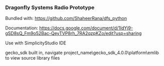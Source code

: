 ### Dragonfly Systems Radio Prototype

Bundled with: https://github.com/ShaheerRana/dfs_python

Documentation: https://docs.google.com/document/d/1IdYj9-gSD8sQ_Fm9o52Bac-QeyTVP8rh_7RA2qzpKZo/edit?usp=sharing

Use with SimplicityStudio IDE

gecko_sdk built in, navigate project_name\gecko_sdk_4.0.0\platform\emlib to view source library files

